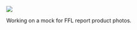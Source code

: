 ![](https://db-feed.s3.amazonaws.com/legacy/Screen_Shot_2017-02-11_at_5_36_05_PM-1486852607052.png)

Working on a mock for FFL report product photos.
